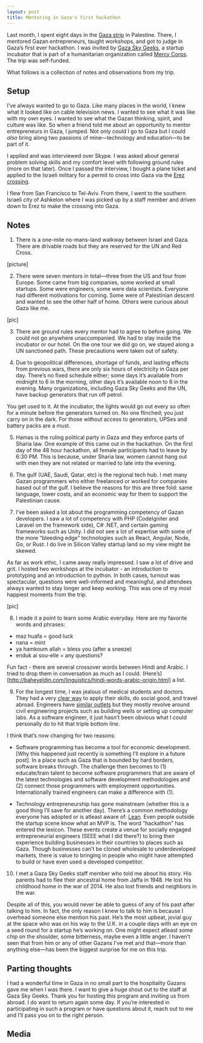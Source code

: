 ```yaml
---
layout: post
title: Mentoring in Gaza's first hackathon
---
```


Last month, I spent eight days in the [Gaza strip](https://en.wikipedia.org/wiki/Gaza_Strip) in Palestine. There, I mentored Gazan entrepreneurs, taught workshops, and got to judge in Gaza’s first ever hackathon. I was invited by [Gaza Sky Geeks](http://www.gazaskygeeks.com/), a startup incubator that is part of a humanitarian organization called [Mercy Corps](http://www.mercycorps.org/). The trip was self-funded.

What follows is a collection of notes and observations from my trip. 

## Setup

I’ve always wanted to go to Gaza. Like many places in the world, I knew what it looked like on cable television news. I wanted to see what it was like with my own eyes. I wanted to see what the Gazan thinking, spirit, and culture was like. So when a friend told me about an opportunity to mentor entrepreneurs in Gaza, I jumped. Not only could I go to Gaza but I could *also* bring along two passions of mine—technology and education—to be part of it.

I applied and was interviewed over Skype. I was asked about general problem solving skills and my comfort level with following ground rules (more on that later). Once I passed the interview, I bought a plane ticket and applied to the Israeli military for a permit to cross into Gaza via the [Erez crossing](https://en.wikipedia.org/wiki/Erez_Crossing). 

I flew from San Francisco to Tel-Aviv. From there, I went to the southern Israeli city of Ashkelon where I was picked up by a staff member and driven down to Erez to make the crossing into Gaza.

## Notes

1. There is a one-mile no-mans-land walkway between Israel and Gaza. There are drivable roads but they are reserved for the UN and Red Cross. 

[picture]

2. There were seven mentors in total—three from the US and four from Europe. Some came from big companies, some worked at small startups. Some were engineers, some were data scientists. Everyone had different motivations for coming. Some were of Palestinian descent and wanted to see the other half of home. Others were curious about Gaza like me.

[pic]

3. There are ground rules every mentor had to agree to before going. We could not go anywhere unaccompanied. We had to stay inside the incubator or our hotel. On the one tour we did go on, we stayed along a UN sanctioned path. These precautions were taken out of safety.

4. Due to geopolitical differences, shortage of funds, and lasting effects from previous wars, there are only six hours of electricity in Gaza per day. There’s no fixed schedule either; some days it’s available from midnight to 6 in the morning, other days it’s available noon to 6 in the evening. Many organizations, including Gaza Sky Geeks and the UN, have backup generators that run off petrol. 

You get used to it. At the incubator, the lights would go out every so often for a minute before the generators turned on. No one flinched; you just carry on in the dark. For those without access to generators, UPSes and battery packs are a must.

5. Hamas is the ruling political party in Gaza and they enforce parts of Sharia law. One example of this came out in the hackathon. On the first day of the 48 hour hackathon, all female participants had to leave by 6:30 PM. This is because, under Sharia law, women cannot hang out with men they are not related or married to late into the evening.

6. The gulf (UAE, Saudi, Qatar, etc) is the regional tech hub. I met many Gazan programmers who either freelanced or worked for companies based out of the gulf. I believe the reasons for this are three fold: same language, lower costs, and an economic way for them to support the Palestinian cause.

7.  I’ve been asked a lot about the programming competency of Gazan developers. I saw a lot of competency with PHP (CodeIgniter and Laravel on the framework side), C# .NET, and certain gaming frameworks such as Unity. I did not see a lot of expertise with some of the more “bleeding edge” technologies such as React, Angular, Node, Go, or Rust. I do live in Silicon Valley startup land so my view might be skewed.

As far as work ethic, I came away really impressed. I saw a lot of drive and grit. I hosted two workshops at the incubator - an introduction to prototyping and an introduction to python. In both cases, turnout was spectacular, questions were well-informed and meaningful, and attendees always wanted to stay longer and keep working. This was one of my most happiest moments from the trip.

[pic]

8. I made it a point to learn some Arabic everyday. Here are my favorite words and phrases:

* maz huafa = good luck
* nana = mint
* ya hamkoum allah = bless you (after a sneeze)
* enduk ai sou-elle = any questions?

Fun fact - there are several crossover words between Hindi and Arabic. I tried to drop them in conversation as much as I could. (Here’s)[http://baheyeldin.com/linguistics/hindi-words-arabic-origin.html] a list.

9. For the longest time, I was jealous of medical students and doctors. They had a very [clear way](http://www.doctorswithoutborders.org/) to apply their skills, do social good, and travel abroad. Engineers have [similar outlets](http://www.ewb-usa.org/) but they mostly revolve around civil engineering projects such as building wells or setting up computer labs. As a software engineer, it just hasn’t been obvious what I could personally do to hit that triple bottom line. 

I think that’s now changing for two reasons:

* Software programming has become a tool for economic development. [Why this happened just recently is something I’ll explore in a future post]. In a place such as Gaza that is bounded by hard borders, software breaks through. The challenge then becomes to (1) educate/train talent to become software programmers that are aware of the latest technologies and software development methodologies and (2) connect those programmers with employment opportunities. Internationally trained engineers can make a difference with (1). 

* Technology entrepreneurship has gone mainstream (whether this is a good thing I’ll save for another day). There’s a common methodology everyone has adopted or is atleast aware of: [Lean](https://en.wikipedia.org/wiki/Lean_software_development). Even people outside the startup scene know what an MVP is. The word “hackathon” has entered the lexicon. These events create a venue for socially engaged entrepreneurial engineers (SEEE what I did there?) to bring their experience building businesses in their countries to places such as Gaza. Though businesses can’t be cloned wholesale to underdeveloped markets, there is value to bringing in people who might have attempted to build or have even used a developed competitor.

10. I met a Gaza Sky Geeks staff member who told me about his story. His parents had to flee their ancestral home from Jaffa in 1948. He lost his childhood home in the war of 2014. He also lost friends and neighbors in the war. 

Despite all of this, you would never be able to guess of any of his past after talking to him. In fact, the only reason I knew to talk to him is because I overhead someone else mention his past. He’s the most upbeat, jovial guy at the space who was on his way to the U.K. in a couple days with an eye on a seed round for a startup he’s working on. One might expect atleast some chip on the shoulder, some bitterness, maybe even a little anger. I haven’t seen that from him or any of other Gazans I’ve met and that—more than anything else—has been the biggest surprise for me on this trip. 
## Parting thoughts
I had a wonderful time in Gaza in no small part to the hospitality Gazans gave me when I was there. I want to give a huge shout out to the staff at Gaza Sky Geeks. Thank you for hosting this program and inviting us from abroad. I do want to return again some day.
If you’re interested in participating in such a program or have questions about it, reach out to me and I’ll pass you on to the right person. 
## Media




 
